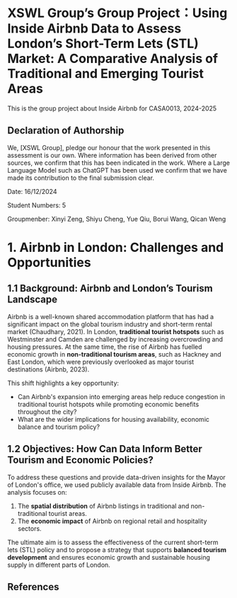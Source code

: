 # XSWL Group’s Group Project：Using Inside Airbnb Data to Assess London’s Short-Term Lets (STL) Market: A Comparative Analysis of Traditional and Emerging Tourist Areas
This is the group project about Inside Airbnb for CASA0013, 2024-2025
## Declaration of Authorship
We, [XSWL Group], pledge our honour that the work presented in this assessment is our own. Where information has been derived from other sources, we confirm that this has been indicated in the work. Where a Large Language Model such as ChatGPT has been used we confirm that we have made its contribution to the final submission clear.

Date: 16/12/2024

Student Numbers: 5

Groupmenber: Xinyi Zeng, Shiyu Cheng, Yue Qiu, Borui Wang, Qican Weng

# 1. Airbnb in London: Challenges and Opportunities

## 1.1 Background: Airbnb and London’s Tourism Landscape

Airbnb is a well-known shared accommodation platform that has had a significant impact on the global tourism industry and short-term rental market (Chaudhary, 2021). In London, **traditional tourist hotspots** such as Westminster and Camden are challenged by increasing overcrowding and housing pressures. At the same time, the rise of Airbnb has fuelled economic growth in **non-traditional tourism areas**, such as Hackney and East London, which were previously overlooked as major tourist destinations (Airbnb, 2023).

This shift highlights a key opportunity:

- Can Airbnb's expansion into emerging areas help reduce congestion in traditional tourist hotspots while promoting economic benefits throughout the city?
- What are the wider implications for housing availability, economic balance and tourism policy?

## 1.2 Objectives: How Can Data Inform Better Tourism and Economic Policies?

To address these questions and provide data-driven insights for the Mayor of London's office, we used publicly available data from Inside Airbnb. The analysis focuses on:

1. The **spatial distribution** of Airbnb listings in traditional and non-traditional tourist areas.
2. The **economic impact** of Airbnb on regional retail and hospitality sectors.

The ultimate aim is to assess the effectiveness of the current short-term lets (STL) policy and to propose a strategy that supports **balanced tourism development** and ensures economic growth and sustainable housing supply in different parts of London.

## References
